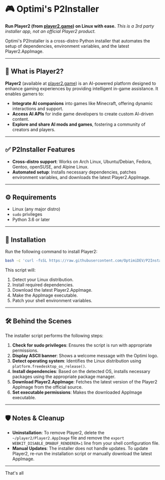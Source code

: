 
# 🎮 Optimi's P2Installer

**Run Player2 (from [player2.game](https://player2.game)) on Linux with ease.**
*This is a 3rd party installer app, not an official Player2 product.*

Optimi's P2Installer is a cross-distro Python installer that automates the setup of dependencies, environment variables, and the latest Player2.AppImage.

---

## 🤖 What is Player2?

**Player2** (available at [player2.game](https://player2.game)) is an AI-powered platform designed to enhance gaming experiences by providing intelligent in-game assistance. It enables gamers to:

* **Integrate AI companions** into games like Minecraft, offering dynamic interactions and support.
* **Access AI APIs** for indie game developers to create custom AI-driven content.
* **Explore and share AI mods and games**, fostering a community of creators and players.

---

## ✅ P2Installer Features

* **Cross-distro support**: Works on Arch Linux, Ubuntu/Debian, Fedora, Gentoo, openSUSE, and Alpine Linux.
* **Automated setup**: Installs necessary dependencies, patches environment variables, and downloads the latest Player2.AppImage.

---

## ⚙️ Requirements

* Linux (any major distro)
* `sudo` privileges
* Python 3.6 or later

---

## 🚀 Installation

Run the following command to install Player2:

```bash
bash -c 'curl -fsSL https://raw.githubusercontent.com/OptimiDEV/P2Installer/main/main.py -o /tmp/p2installer.py && sudo python3 /tmp/p2installer.py'
```

This script will:

1. Detect your Linux distribution.
2. Install required dependencies.
3. Download the latest Player2.AppImage.
4. Make the AppImage executable.
5. Patch your shell environment variables.

---

## 🛠 Behind the Scenes

The installer script performs the following steps:

1. **Check for sudo privileges**: Ensures the script is run with appropriate permissions.
2. **Display ASCII banner**: Shows a welcome message with the Optimi logo.
3. **Detect operating system**: Identifies the Linux distribution using `platform.freedesktop_os_release()`.
4. **Install dependencies**: Based on the detected OS, installs necessary packages using the appropriate package manager.
5. **Download Player2.AppImage**: Fetches the latest version of the Player2 AppImage from the official source.
6. **Set executable permissions**: Makes the downloaded AppImage executable.

---

## 🛡️ Notes & Cleanup

* **Uninstallation**: To remove Player2, delete the `~/player2/Player2.AppImage` file and remove the `export WEBKIT_DISABLE_DMABUF_RENDERER=1` line from your shell configuration file.
* **Manual Updates**: The installer does not handle updates. To update Player2, re-run the installation script or manually download the latest AppImage.

---


That's all
